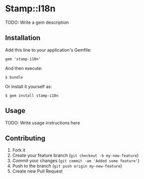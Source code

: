 # Stamp::I18n

TODO: Write a gem description

## Installation

Add this line to your application's Gemfile:

    gem 'stamp-i18n'

And then execute:

    $ bundle

Or install it yourself as:

    $ gem install stamp-i18n

## Usage

TODO: Write usage instructions here

## Contributing

1. Fork it
2. Create your feature branch (`git checkout -b my-new-feature`)
3. Commit your changes (`git commit -am 'Added some feature'`)
4. Push to the branch (`git push origin my-new-feature`)
5. Create new Pull Request
